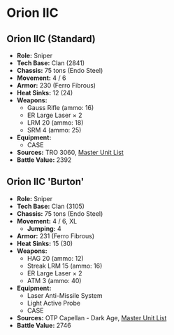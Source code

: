 # Orion IIC
## Orion IIC (Standard)
- **Role:** Sniper
- **Tech Base:** Clan (2841)
- **Chassis:** 75 tons (Endo Steel)
- **Movement:** 4 / 6
- **Armor:** 230 (Ferro Fibrous)
- **Heat Sinks:** 12 (24)
- **Weapons:**
  - Gauss Rifle (ammo: 16)
  - ER Large Laser × 2
  - LRM 20 (ammo: 18)
  - SRM 4 (ammo: 25)
- **Equipment:**
  - CASE
- **Sources:** TRO 3060, [Master Unit List](http://masterunitlist.info/Unit/Details/2340/orion-iic-standard)
- **Battle Value:** 2392

## Orion IIC 'Burton'
- **Role:** Sniper
- **Tech Base:** Clan (3105)
- **Chassis:** 75 tons (Endo Steel)
- **Movement:** 4 / 6, XL
  - **Jumping:** 4
- **Armor:** 231 (Ferro Fibrous)
- **Heat Sinks:** 15 (30)
- **Weapons:**
  - HAG 20 (ammo: 12)
  - Streak LRM 15 (ammo: 16)
  - ER Large Laser × 2
  - ATM 3 (ammo: 40)
- **Equipment:**
  - Laser Anti-Missile System
  - Light Active Probe
  - CASE
- **Sources:** OTP Capellan - Dark Age, [Master Unit List](http://masterunitlist.info/Unit/Details/7403/orion-iic-burton)
- **Battle Value:** 2746

